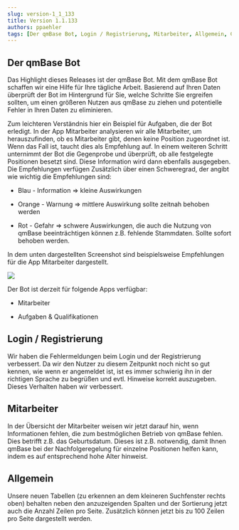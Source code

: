 ```yaml
---
slug: version-1_1_133
title: Version 1.1.133
authors: ppaehler
tags: [Der qmBase Bot, Login / Registrierung, Mitarbeiter, Allgemein, Changelog]
---
```


## Der qmBase Bot

Das Highlight dieses Releases ist der qmBase Bot. Mit dem qmBase Bot schaffen wir eine Hilfe für Ihre tägliche Arbeit. Basierend auf Ihren Daten überprüft der Bot im Hintergrund für Sie, welche Schritte Sie ergreifen sollten, um einen größeren Nutzen aus qmBase zu ziehen und potentielle Fehler in Ihren Daten zu eliminieren.

Zum leichteren Verständnis hier ein Beispiel für Aufgaben, die der Bot erledigt. In der App Mitarbeiter analysieren wir alle Mitarbeiter, um herauszufinden, ob es Mitarbeiter gibt, denen keine Position zugeordnet ist. Wenn das Fall ist, taucht dies als Empfehlung auf. In einem weiteren Schritt unternimmt der Bot die Gegenprobe und überprüft, ob alle festgelegte Positionen besetzt sind. Diese Information wird dann ebenfalls ausgegeben. Die Empfehlungen verfügen Zusätzlich über einen Schweregrad, der angibt wie wichtig die Empfehlungen sind:

- Blau - Information => kleine Auswirkungen

- Orange - Warnung => mittlere Auswirkung sollte zeitnah behoben werden

- Rot - Gefahr => schwere Auswirkungen, die auch die Nutzung von qmBase beeinträchtigen können z.B. fehlende Stammdaten. Sollte sofort behoben werden.

In dem unten dargestellten Screenshot sind beispielsweise Empfehlungen für die App Mitarbeiter dargestellt.

![](https://caqadmin.blob.core.windows.net/releasenotes/121-images/98d6d502-410c-4a41-9505-5b14283b54d6-mceclip0.png)

Der Bot ist derzeit für folgende Apps verfügbar:

- Mitarbeiter

- Aufgaben & Qualifikationen

## Login / Registrierung

Wir haben die Fehlermeldungen beim Login und der Registrierung verbessert. Da wir den Nutzer zu diesem Zeitpunkt noch nicht so gut kennen, wie wenn er angemeldet ist, ist es immer schwierig ihn in der richtigen Sprache zu begrüßen und evtl. Hinweise korrekt auszugeben. Dieses Verhalten haben wir verbessert.

## Mitarbeiter

In der Übersicht der Mitarbeiter weisen wir jetzt darauf hin, wenn Informationen fehlen, die zum bestmöglichen Betrieb von qmBase fehlen. Dies betrifft z.B. das Geburtsdatum. Dieses ist z.B. notwendig, damit Ihnen qmBase bei der Nachfolgeregelung für einzelne Positionen helfen kann, indem es auf entsprechend hohe Alter hinweist.

## Allgemein

Unsere neuen Tabellen (zu erkennen an dem kleineren Suchfenster rechts oben) behalten neben den anzuzeigenden Spalten und der Sortierung jetzt auch die Anzahl Zeilen pro Seite. Zusätzlich können jetzt bis zu 100 Zeilen pro Seite dargestellt werden.
